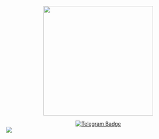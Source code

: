 <div id="header" align="center">
  <img src="https://blog.imarticus.org/wp-content/uploads/2019/05/careerp1.gif" width="300"/>
</div>
<p width="300"> </p>
<p> </p>

<div id="badges" align="center">
  <a href="https://t.me/infosecoff">
    <img src="https://img.shields.io/badge/Telegram-blue?logo=Telegram&logoColor=white&style=for-the-badge" alt="Telegram Badge"/>
  </a>
</div>
<img src="https://komarev.com/ghpvc/?username=nverenchik&style=flat-square&color=blue" align="center"/>


